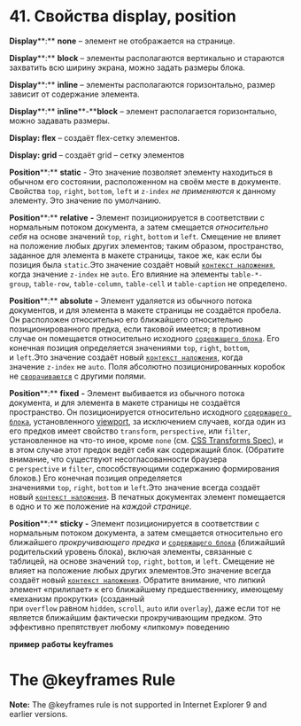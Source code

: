 # 41. Свойства display, position

**Display****:** **none** – элемент не отображается на странице.

**Display****:** **block** – элементы располагаются вертикально и стараются захватить всю ширину экрана, можно задать размеры блока.

**Display****:** **inline** – элементы располагаются горизонтально, размер зависит от содержание элемента.

**Display****:** **inline****-****block** – элемент располагается горизонтально, можно задавать размеры.

**Display: flex** – создаёт flex-сетку элементов.

**Display: grid** – создаёт grid – сетку элементов

**Position****:** **static** - Это значение позволяет элементу находиться в обычном его состоянии, расположенном на своём месте в документе. Свойства `top`, `right`, `bottom`, `left` и `z-index` _не применяются_ к данному элементу. Это значение по умолчанию.

**Position****:** **relative** **-** Элемент позиционируется в соответствии с нормальным потоком документа, а затем смещается _относительно себя_ на основе значений `top`, `right`, `bottom` и `left`. Смещение не влияет на положение любых других элементов; таким образом, пространство, заданное для элемента в макете страницы, такое же, как если бы позиция была `static`.Это значение создаёт новый [`контекст наложения`](https://developer.mozilla.org/ru/docs/Web/CSS/CSS_Positioning/Understanding_z_index/The_stacking_context), когда значение `z-index` не `auto`. Его влияние на элементы `table-*-group`, `table-row`, `table-column`, `table-cell` и `table-caption` не определено.

**Position****:** **absolute** **-** Элемент удаляется из обычного потока документов, и для элемента в макете страницы не создаётся пробела. Он расположен относительно его ближайшего относительно позиционированного предка, если таковой имеется; в противном случае он помещается относительно исходного [`содержащего блока`](https://developer.mozilla.org/ru/docs/Web/CSS/Containing_block). Его конечная позиция определяется значениями `top`, `right`, `bottom`, и `left`.Это значение создаёт новый [`контекст наложения`](https://developer.mozilla.org/ru/docs/Web/CSS/CSS_Positioning/Understanding_z_index/The_stacking_context), когда значение `z-index` не `auto`. Поля абсолютно позиционированных коробок не [`сворачиваются`](https://developer.mozilla.org/ru/docs/Web/CSS/CSS_Box_Model/Mastering_margin_collapsing) с другими полями.

**Position****:** **fixed** **-** Элемент выбивается из обычного потока документа, и для элемента в макете страницы не создаётся пространство. Он позиционируется относительно исходного [`содержащего блока`](https://developer.mozilla.org/ru/docs/Web/CSS/Containing_block), установленного [viewport](https://developer.mozilla.org/ru/docs/Glossary/Viewport), за исключением случаев, когда один из его предков имеет свойство `transform`, `perspective`, или `filter`, установленное на что-то иное, кроме `none` (см. [CSS Transforms Spec](https://www.w3.org/TR/css-transforms-1/#propdef-transform)), и в этом случае этот предок ведёт себя как содержащий блок. (Обратите внимание, что существуют несогласованности браузера с `perspective` и `filter`, способствующими содержанию формирования блоков.) Его конечная позиция определяется значениями `top`, `right`, `bottom` и `left`.Это значение всегда создаёт новый [`контекст наложения`](https://developer.mozilla.org/ru/docs/Web/CSS/CSS_Positioning/Understanding_z_index/The_stacking_context). В печатных документах элемент помещается в одно и то же положение на _каждой странице_.

**Position****:** **sticky** **-** Элемент позиционируется в соответствии с нормальным потоком документа, а затем смещается относительно его ближайшего _прокручивающего предка_ и [`содержащего блока`](https://developer.mozilla.org/ru/docs/Web/CSS/Containing_block) (ближайший родительский уровень блока), включая элементы, связанные с таблицей, на основе значений `top`, `right`, `bottom`, и `left`. Смещение не влияет на положение любых других элементов.Это значение всегда создаёт новый [`контекст наложения`](https://developer.mozilla.org/ru/docs/Web/CSS/CSS_Positioning/Understanding_z_index/The_stacking_context). Обратите внимание, что липкий элемент «прилипает» к его ближайшему предшественнику, имеющему «механизм прокрутки» (созданный при `overflow` равном `hidden`, `scroll`, `auto` или `overlay`), даже если тот не является ближайшим фактически прокручивающим предком. Это эффективно препятствует любому «липкому» поведению

**пример** **работы** **keyframes**

<!DOCTYPE html>

<html>

<head>

<style>

div {

    width: 100px;

    height: 100px;

    background: red;

    position: relative;

    animation: mymove 5s infinite;

}

/* Standard syntax */

@keyframes mymove {

    0%   {top: 0px;}

    25%  {top: 200px;}

    75%  {top: 50px}

    100% {top: 100px;}

}

</style>

</head>

<body>

<h1>The @keyframes Rule</h1>

<p><strong>Note:</strong> The @keyframes rule is not supported in Internet Explorer 9 and earlier versions.</p>

<div></div>

</body>

</html>
